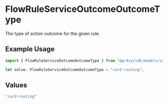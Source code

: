 # FlowRuleServiceOutcomeOutcomeType

The type of action outcome for the given rule.

## Example Usage

```typescript
import { FlowRuleServiceOutcomeOutcomeType } from "@gr4vy/sdk/models/components";

let value: FlowRuleServiceOutcomeOutcomeType = "card-routing";
```

## Values

```typescript
"card-routing"
```